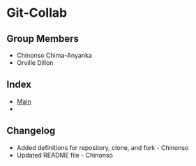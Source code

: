 # Git-Collab

## Group Members
* Chinonso Chima-Anyanka
* Orville Dillon

## Index
* [Main](https://github.com/ChinonsoChima/Git-Collab/blob/master/main.py)
* 

## Changelog
* Added definitions for repository, clone, and fork - Chinonso
* Updated README file - Chinonso